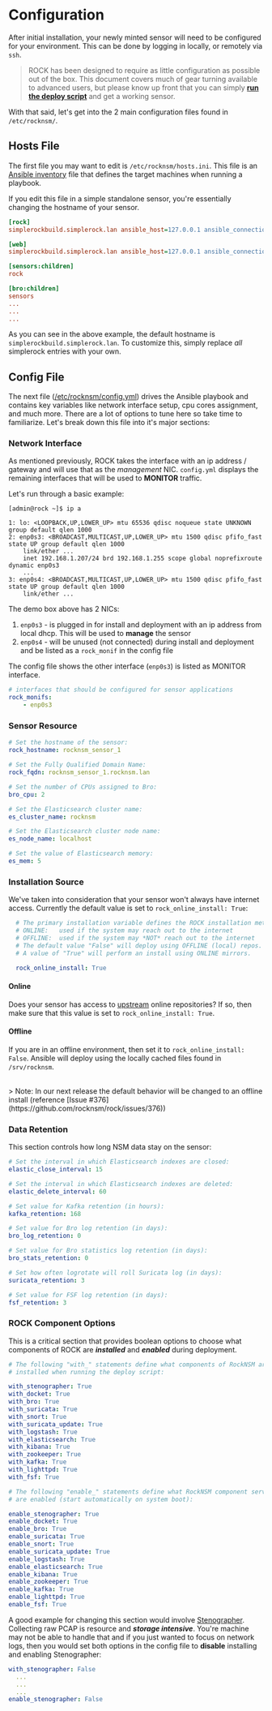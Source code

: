 # Configuration

After initial installation, your newly minted sensor will need to be configured
for your environment.  This can be done by logging in locally, or remotely via `ssh`.

> ROCK has been designed to require as little configuration as possible out of the
box. This document covers much of gear turning available to advanced users, but
please know up front that you can simply **[run the deploy script](../deployment/index.md)**
and get a working sensor.  

With that said, let's get into the 2 main configuration files found in `/etc/rocknsm/`.  


## Hosts File

The first file you may want to edit is `/etc/rocknsm/hosts.ini`. This
file is an [Ansible inventory](https://docs.ansible.com/ansible/latest/user_guide/intro_inventory.html) file that defines the target machines when
running a playbook.  

If you edit this file in a simple standalone sensor, you're essentially changing
the hostname of your sensor.  

<!-- This is also where you break out server roles for more complex multi-node
deployments. If that fits your needs, see the multi-node clustering guide [here](#). -->

```ini
[rock]
simplerockbuild.simplerock.lan ansible_host=127.0.0.1 ansible_connection=local

[web]
simplerockbuild.simplerock.lan ansible_host=127.0.0.1 ansible_connection=local

[sensors:children]
rock

[bro:children]
sensors
...
...
...
```

As you can see in the above example, the default hostname is `simplerockbuild.simplerock.lan`.
To customize this, simply replace _all_ simplerock entries with your own.  


## Config File

The next file ([/etc/rocknsm/config.yml](https://github.com/rocknsm/rock/blob/master/playbooks/templates/rock_config.yml.j2)) drives
the Ansible playbook and contains key variables like network interface setup,
cpu cores assignment, and much more.  There are a lot of options to tune here so
take time to familiarize.  Let's break down this file into it's major sections:  


### Network Interface
As mentioned previously, ROCK takes the interface with an ip address / gateway and will use that as the _management_ NIC. `config.yml` displays the remaining interfaces that will be used to **MONITOR** traffic.

Let's run through a basic example:  
```
[admin@rock ~]$ ip a

1: lo: <LOOPBACK,UP,LOWER_UP> mtu 65536 qdisc noqueue state UNKNOWN group default qlen 1000
2: enp0s3: <BROADCAST,MULTICAST,UP,LOWER_UP> mtu 1500 qdisc pfifo_fast state UP group default qlen 1000
    link/ether ...
    inet 192.168.1.207/24 brd 192.168.1.255 scope global noprefixroute dynamic enp0s3
    ...
3: enp0s4: <BROADCAST,MULTICAST,UP,LOWER_UP> mtu 1500 qdisc pfifo_fast state UP group default qlen 1000
    link/ether ...
```

The demo box above has 2 NICs:  
1. `enp0s3` - is plugged in for install and deployment with an ip address from local dhcp. This will be used to **manage** the sensor  
2. `enp0s4` - will be unused (not connected) during install and deployment and be listed as a `rock_monif` in the config file

The config file shows the other interface (`enp0s3`) is listed as MONITOR interface.
```yml
# interfaces that should be configured for sensor applications
rock_monifs:
    - enp0s3
```


### Sensor Resource

```yml
# Set the hostname of the sensor:
rock_hostname: rocknsm_sensor_1

# Set the Fully Qualified Domain Name:
rock_fqdn: rocknsm_sensor_1.rocknsm.lan

# Set the number of CPUs assigned to Bro:
bro_cpu: 2

# Set the Elasticsearch cluster name:
es_cluster_name: rocknsm

# Set the Elasticsearch cluster node name:
es_node_name: localhost

# Set the value of Elasticsearch memory:
es_mem: 5
```

### Installation Source
We've taken into consideration that your sensor won't always have internet
access.  Currently the default value is set to `rock_online_install: True`:  

```yml
  # The primary installation variable defines the ROCK installation method:
  # ONLINE:   used if the system may reach out to the internet
  # OFFLINE:  used if the system may *NOT* reach out to the internet
  # The default value "False" will deploy using OFFLINE (local) repos.
  # A value of "True" will perform an install using ONLINE mirrors.

  rock_online_install: True
```

#### Online
Does your sensor has access to [upstream](https://imgs.xkcd.com/comics/the_cloud.png)
online repositories? If so, then make sure that this value is set to
`rock_online_install: True`.  


#### Offline
If you are in an offline environment, then set it to `rock_online_install: False`.
Ansible will deploy using the locally cached files found in `/srv/rocknsm`.

<br>
> Note: In our next release the default behavior will be changed to an offline
install (reference [Issue #376](https://github.com/rocknsm/rock/issues/376))

### Data Retention
This section controls how long NSM data stay on the sensor:  
```yml
# Set the interval in which Elasticsearch indexes are closed:
elastic_close_interval: 15

# Set the interval in which Elasticsearch indexes are deleted:
elastic_delete_interval: 60

# Set value for Kafka retention (in hours):
kafka_retention: 168

# Set value for Bro log retention (in days):
bro_log_retention: 0

# Set value for Bro statistics log retention (in days):
bro_stats_retention: 0

# Set how often logrotate will roll Suricata log (in days):
suricata_retention: 3

# Set value for FSF log retention (in days):
fsf_retention: 3
```

### ROCK Component Options
This is a critical section that provides boolean options to choose what components of ROCK are **_installed_** and **_enabled_** during deployment.  

```yml
# The following "with_" statements define what components of RockNSM are
# installed when running the deploy script:

with_stenographer: True
with_docket: True
with_bro: True
with_suricata: True
with_snort: True
with_suricata_update: True
with_logstash: True
with_elasticsearch: True
with_kibana: True
with_zookeeper: True
with_kafka: True
with_lighttpd: True
with_fsf: True

# The following "enable_" statements define what RockNSM component services
# are enabled (start automatically on system boot):

enable_stenographer: True
enable_docket: True
enable_bro: True
enable_suricata: True
enable_snort: True
enable_suricata_update: True
enable_logstash: True
enable_elasticsearch: True
enable_kibana: True
enable_zookeeper: True
enable_kafka: True
enable_lighttpd: True
enable_fsf: True
```

A good example for changing this section would involve [Stenographer](../services/stenographer.md). Collecting raw PCAP is resource and _**storage intensive**_.  You're machine may not be able to handle that and if you just wanted to focus on network logs, then you would set both options in the config file to **disable** installing and enabling Stenographer:  

```yml
with_stenographer: False
  ...
  ...
  ...
enable_stenographer: False
```
